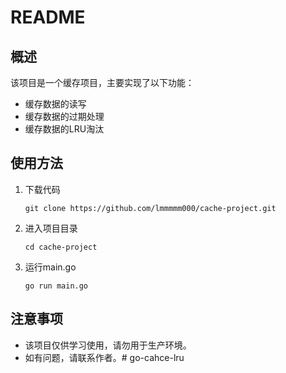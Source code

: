 # README

## 概述

该项目是一个缓存项目，主要实现了以下功能：

- 缓存数据的读写
- 缓存数据的过期处理
- 缓存数据的LRU淘汰

## 使用方法

1. 下载代码

   ```shell
   git clone https://github.com/lmmmmm000/cache-project.git
   ```

2. 进入项目目录

   ```shell
   cd cache-project
   ```

3. 运行main.go

   ```shell
   go run main.go
   ```

## 注意事项

- 该项目仅供学习使用，请勿用于生产环境。
- 如有问题，请联系作者。# go-cahce-lru
